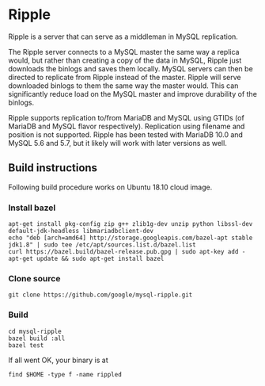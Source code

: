 # Ripple

Ripple is a server that can serve as a middleman in MySQL replication.

The Ripple server connects to a MySQL master the same way a replica would, but
rather than creating a copy of the data in MySQL, Ripple just downloads the
binlogs and saves them locally. MySQL servers can then be directed to replicate
from Ripple instead of the master. Ripple will serve downloaded binlogs to them
the same way the master would. This can significantly reduce load on the MySQL
master and improve durability of the binlogs.

Ripple supports replication to/from MariaDB and MySQL using GTIDs (of MariaDB
and MySQL flavor respectively). Replication using filename and position is not
supported. Ripple has been tested with MariaDB 10.0 and MySQL 5.6 and 5.7, but
it likely will work with later versions as well.

## Build instructions

Following build procedure works on Ubuntu 18.10 cloud image.

### Install bazel
```
apt-get install pkg-config zip g++ zlib1g-dev unzip python libssl-dev default-jdk-headless libmariadbclient-dev
echo "deb [arch=amd64] http://storage.googleapis.com/bazel-apt stable jdk1.8" | sudo tee /etc/apt/sources.list.d/bazel.list
curl https://bazel.build/bazel-release.pub.gpg | sudo apt-key add -
apt-get update && sudo apt-get install bazel
```

### Clone source
```
git clone https://github.com/google/mysql-ripple.git
```

### Build
```
cd mysql-ripple
bazel build :all
bazel test

```
If all went OK, your binary is at
```
find $HOME -type f -name rippled
```
